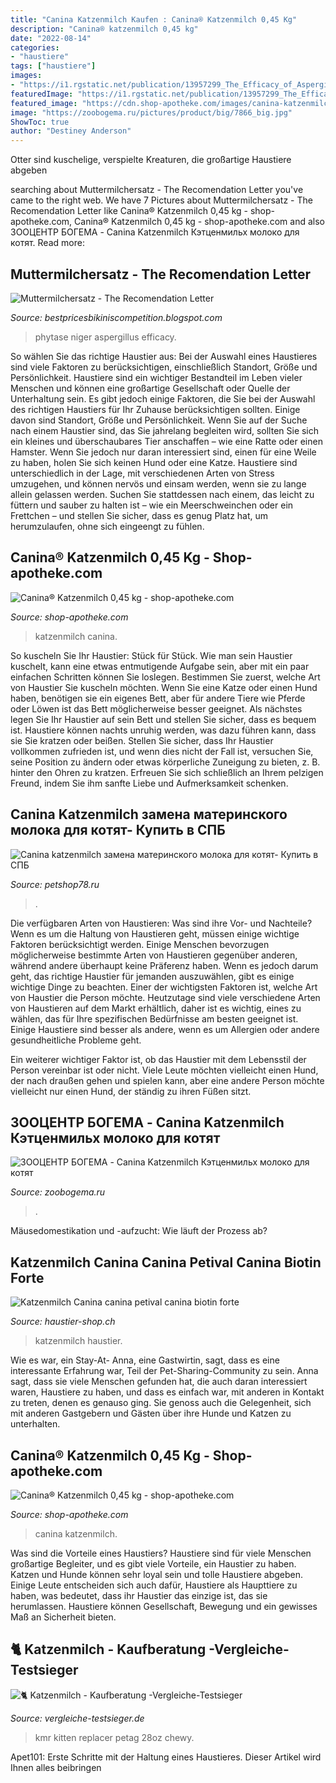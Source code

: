 ```yaml
---
title: "Canina Katzenmilch Kaufen : Canina® Katzenmilch 0,45 Kg"
description: "Canina® katzenmilch 0,45 kg"
date: "2022-08-14"
categories:
- "haustiere"
tags: ["haustiere"]
images:
- "https://i1.rgstatic.net/publication/13957299_The_Efficacy_of_Aspergillus_niger_Phytase_in_Rendering_Phytate_Phosphorus_Available_for_Absorption_in_Pigs_Is_Influenced_by_Pig_Physiological_Status/links/56cd878708ae059e37530531/largepreview.png"
featuredImage: "https://i1.rgstatic.net/publication/13957299_The_Efficacy_of_Aspergillus_niger_Phytase_in_Rendering_Phytate_Phosphorus_Available_for_Absorption_in_Pigs_Is_Influenced_by_Pig_Physiological_Status/links/56cd878708ae059e37530531/largepreview.png"
featured_image: "https://cdn.shop-apotheke.com/images/canina-katzenmilch-pulver-D08095972-p2.jpg"
image: "https://zoobogema.ru/pictures/product/big/7866_big.jpg"
ShowToc: true
author: "Destiney Anderson"
---
```



Otter sind kuschelige, verspielte Kreaturen, die großartige Haustiere abgeben

	

		
searching about Muttermilchersatz - The Recomendation Letter you've came to the right web. We have 7 Pictures about Muttermilchersatz - The Recomendation Letter like Canina® Katzenmilch 0,45 kg - shop-apotheke.com, Canina® Katzenmilch 0,45 kg - shop-apotheke.com and also ЗООЦЕНТР БОГЕМА - Canina Katzenmilch Кэтценмильх молоко для котят. Read more:
		
    
## Muttermilchersatz - The Recomendation Letter

<img loading=lazy src="https://i1.rgstatic.net/publication/13957299_The_Efficacy_of_Aspergillus_niger_Phytase_in_Rendering_Phytate_Phosphorus_Available_for_Absorption_in_Pigs_Is_Influenced_by_Pig_Physiological_Status/links/56cd878708ae059e37530531/largepreview.png" onerror="this.onerror=null;this.src='https://tse4.mm.bing.net/th?id=OIP.-JjIuAf5kJ4LpDOZ9p1OzAHaJl&amp;pid=15.1';" alt="Muttermilchersatz - The Recomendation Letter">

_Source: bestpricesbikiniscompetition.blogspot.com_

>phytase niger aspergillus efficacy. 

	

So wählen Sie das richtige Haustier aus: Bei der Auswahl eines Haustieres sind viele Faktoren zu berücksichtigen, einschließlich Standort, Größe und Persönlichkeit.
Haustiere sind ein wichtiger Bestandteil im Leben vieler Menschen und können eine großartige Gesellschaft oder Quelle der Unterhaltung sein. Es gibt jedoch einige Faktoren, die Sie bei der Auswahl des richtigen Haustiers für Ihr Zuhause berücksichtigen sollten. Einige davon sind Standort, Größe und Persönlichkeit. Wenn Sie auf der Suche nach einem Haustier sind, das Sie jahrelang begleiten wird, sollten Sie sich ein kleines und überschaubares Tier anschaffen – wie eine Ratte oder einen Hamster. Wenn Sie jedoch nur daran interessiert sind, einen für eine Weile zu haben, holen Sie sich keinen Hund oder eine Katze. Haustiere sind unterschiedlich in der Lage, mit verschiedenen Arten von Stress umzugehen, und können nervös und einsam werden, wenn sie zu lange allein gelassen werden. Suchen Sie stattdessen nach einem, das leicht zu füttern und sauber zu halten ist – wie ein Meerschweinchen oder ein Frettchen – und stellen Sie sicher, dass es genug Platz hat, um herumzulaufen, ohne sich eingeengt zu fühlen.

    
## Canina® Katzenmilch 0,45 Kg - Shop-apotheke.com

<img loading=lazy src="https://cdn.shop-apotheke.com/images/canina-katzenmilch-pulver-D08095972-p2.jpg" onerror="this.onerror=null;this.src='https://tse1.mm.bing.net/th?id=OIP.ca6gVYo3pdILuEqzpwcm2AHaHa&amp;pid=15.1';" alt="Canina® Katzenmilch 0,45 kg - shop-apotheke.com">

_Source: shop-apotheke.com_

>katzenmilch canina. 

	

So kuscheln Sie Ihr Haustier: Stück für Stück.
Wie man sein Haustier kuschelt, kann eine etwas entmutigende Aufgabe sein, aber mit ein paar einfachen Schritten können Sie loslegen. Bestimmen Sie zuerst, welche Art von Haustier Sie kuscheln möchten. Wenn Sie eine Katze oder einen Hund haben, benötigen sie ein eigenes Bett, aber für andere Tiere wie Pferde oder Löwen ist das Bett möglicherweise besser geeignet. Als nächstes legen Sie Ihr Haustier auf sein Bett und stellen Sie sicher, dass es bequem ist. Haustiere können nachts unruhig werden, was dazu führen kann, dass sie Sie kratzen oder beißen. Stellen Sie sicher, dass Ihr Haustier vollkommen zufrieden ist, und wenn dies nicht der Fall ist, versuchen Sie, seine Position zu ändern oder etwas körperliche Zuneigung zu bieten, z. B. hinter den Ohren zu kratzen. Erfreuen Sie sich schließlich an Ihrem pelzigen Freund, indem Sie ihm sanfte Liebe und Aufmerksamkeit schenken.

    
## Canina Katzenmilch замена материнского молока для котят- Купить в СПБ

<img loading=lazy src="https://www.petshop78.ru/wa-data/public/shop/products/96/47/24796/images/38641/38641.970.jpg" onerror="this.onerror=null;this.src='https://tse3.mm.bing.net/th?id=OIP.luflqvpzMKeTICsrLql5yAHaFj&amp;pid=15.1';" alt="Canina katzenmilch замена материнского молока для котят- Купить в СПБ">

_Source: petshop78.ru_

>. 

	

Die verfügbaren Arten von Haustieren: Was sind ihre Vor- und Nachteile?
Wenn es um die Haltung von Haustieren geht, müssen einige wichtige Faktoren berücksichtigt werden. Einige Menschen bevorzugen möglicherweise bestimmte Arten von Haustieren gegenüber anderen, während andere überhaupt keine Präferenz haben. Wenn es jedoch darum geht, das richtige Haustier für jemanden auszuwählen, gibt es einige wichtige Dinge zu beachten.
Einer der wichtigsten Faktoren ist, welche Art von Haustier die Person möchte. Heutzutage sind viele verschiedene Arten von Haustieren auf dem Markt erhältlich, daher ist es wichtig, eines zu wählen, das für Ihre spezifischen Bedürfnisse am besten geeignet ist. Einige Haustiere sind besser als andere, wenn es um Allergien oder andere gesundheitliche Probleme geht.

Ein weiterer wichtiger Faktor ist, ob das Haustier mit dem Lebensstil der Person vereinbar ist oder nicht. Viele Leute möchten vielleicht einen Hund, der nach draußen gehen und spielen kann, aber eine andere Person möchte vielleicht nur einen Hund, der ständig zu ihren Füßen sitzt.

    
## ЗООЦЕНТР БОГЕМА - Canina Katzenmilch Кэтценмильх молоко для котят

<img loading=lazy src="https://zoobogema.ru/pictures/product/big/7866_big.jpg" onerror="this.onerror=null;this.src='https://tse4.mm.bing.net/th?id=OIP.MWISRfqZggeVkMCM8rQRyAAAAA&amp;pid=15.1';" alt="ЗООЦЕНТР БОГЕМА - Canina Katzenmilch Кэтценмильх молоко для котят">

_Source: zoobogema.ru_

>. 

	

Mäusedomestikation und -aufzucht: Wie läuft der Prozess ab?

    
## Katzenmilch Canina Canina Petival Canina Biotin Forte

<img loading=lazy src="http://www.haustier-shop.ch/contents/media/l_katzenmilch_canina.jpg" onerror="this.onerror=null;this.src='https://tse2.mm.bing.net/th?id=OIP.je4hio7l_D_PoxALC_qddgHaHc&amp;pid=15.1';" alt="Katzenmilch Canina canina petival canina biotin forte">

_Source: haustier-shop.ch_

>katzenmilch haustier. 

	

Wie es war, ein Stay-At-
Anna, eine Gastwirtin, sagt, dass es eine interessante Erfahrung war, Teil der Pet-Sharing-Community zu sein. Anna sagt, dass sie viele Menschen gefunden hat, die auch daran interessiert waren, Haustiere zu haben, und dass es einfach war, mit anderen in Kontakt zu treten, denen es genauso ging. Sie genoss auch die Gelegenheit, sich mit anderen Gastgebern und Gästen über ihre Hunde und Katzen zu unterhalten.

    
## Canina® Katzenmilch 0,45 Kg - Shop-apotheke.com

<img loading=lazy src="https://cdn.shop-apotheke.com/images/3024x0/canina-katzenmilch-pulver-D08095972-p3.jpg" onerror="this.onerror=null;this.src='https://tse2.mm.bing.net/th?id=OIP.nLUOxqc7NBEjHu-_TwM11wHaHa&amp;pid=15.1';" alt="Canina® Katzenmilch 0,45 kg - shop-apotheke.com">

_Source: shop-apotheke.com_

>canina katzenmilch. 

	

Was sind die Vorteile eines Haustiers?
Haustiere sind für viele Menschen großartige Begleiter, und es gibt viele Vorteile, ein Haustier zu haben. Katzen und Hunde können sehr loyal sein und tolle Haustiere abgeben. Einige Leute entscheiden sich auch dafür, Haustiere als Haupttiere zu haben, was bedeutet, dass ihr Haustier das einzige ist, das sie herumlassen. Haustiere können Gesellschaft, Bewegung und ein gewisses Maß an Sicherheit bieten.

    
## 🐈 Katzenmilch - Kaufberatung -Vergleiche-Testsieger

<img loading=lazy src="https://i1.wp.com/m.media-amazon.com/images/I/41+MF-5iXgL.jpg?w=1150&amp;ssl=1" onerror="this.onerror=null;this.src='https://tse4.mm.bing.net/th?id=OIP.ZLLggfQQ3S8k8cEkKvNuuwAAAA&amp;pid=15.1';" alt="🐈 Katzenmilch - Kaufberatung -Vergleiche-Testsieger">

_Source: vergleiche-testsieger.de_

>kmr kitten replacer petag 28oz chewy. 

	

Apet101: Erste Schritte mit der Haltung eines Haustieres. Dieser Artikel wird Ihnen alles beibringen


